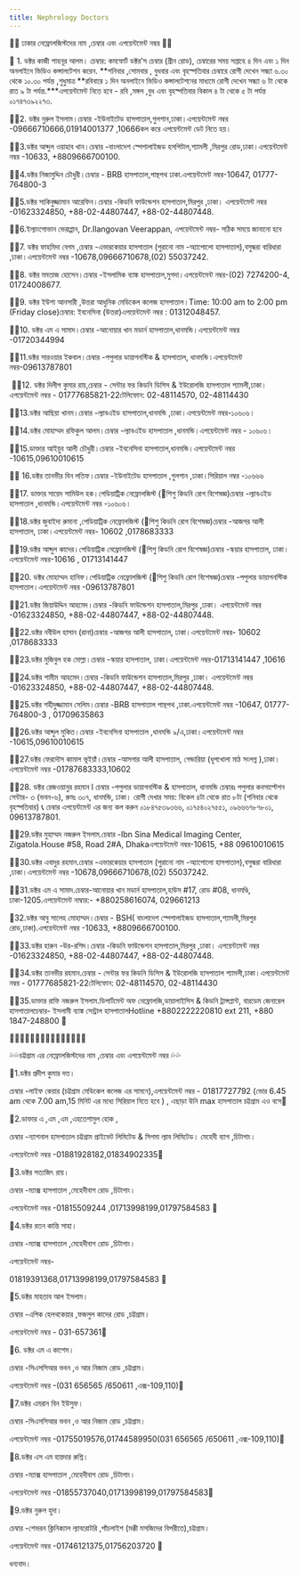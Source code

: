 ```yaml
---
title: Nephrology Doctors
---
```


🌿🌿 ঢাকার নেফ্রোলজিস্টদের নাম ,চেম্বার এবং এপয়েন্টমেন্ট নম্বর 🌿🌿

📢 1. ডক্টর কাজী শাহনূর আলম। চেম্বার: কমফোর্ট ডক্টর’স চেম্বার (গ্রীন রোড), চেম্বারের সময় সপ্তাহে ৪ দিন এবং ১ দিন অনলাইনে ভিডিও কন্সালটেশন করেন. \*\*শনিবার ,সোমবার , বুধবার এবং বৃহস্পতিবার চেম্বারে রোগী দেখেন সন্ধ্যা  ৬.৩০ থেকে ১০.৩০ পর্যন্ত ,শুধুমাত্র \*\*রবিবারে ১ দিন অনলাইনে ভিডিও কন্সালটেশনের মাধ্যমে রোগী দেখেন সন্ধ্যা ৬ টা থেকে রাত ৯ টা পর্যন্ত.\*\*\*এপয়েন্টমেন্ট নিতে হবে - রবি ,মঙ্গল ,বুধ এবং বৃহস্পতিবার বিকাল ৪ টা থেকে ৫ টা পর্যন্ত ০১৭৪৭৩৯২২৭৩.

🔸🔹2. ডক্টর নুরুল ইসলাম।চেম্বার -ইউনাইটেড হাসপাতাল,গুলশান,ঢাকা।এপয়েন্টমেন্ট নম্বর -‭09666710666‬,01914001377 ,10666কল করে এপয়েন্টমেন্ট ডেট নিতে হয়।

🔸🔹3.ডক্টর আব্দুল ওয়াহাব খান।চেম্বার -বাংলাদেশ স্পেশালাইজড হসপিটাল,শ্যামলী ,মিরপুর রোড,ঢাকা।এপয়েন্টমেন্ট নম্বর -10633, +8809666700100.

🔸🔹4.ডক্টর নিজামুদ্দিন চৌধুরী।চেম্বার - BRB হাসপাতাল,পান্থপথ ঢাকা.এপয়েন্টমেন্ট নম্বর-10647, 01777-764800-3

🔸🔹5.ডক্টর সাকিবুজ্জামান আরেফিন।চেম্বার -কিডনি ফাউন্ডেশন হাসপাতাল,মিরপুর ,ঢাকা। এপয়েন্টমেন্ট নম্বর -01623324850, +88-02-44807447, +88-02-44807448.

🔸🔹6.ইল্যাংগোভান ভেরাপ্পান, Dr.Ilangovan Veerappan, এপয়েন্টমেন্ট নম্বর- সঠিক সময়ে জানানো হবে

🔸🔹7. ডক্টর ফাহমিদা বেগম ,চেম্বার -এভারকেয়ার হাসপাতাল (পুরানো নাম -অ্যাপোলো হাসপাতাল),বসুন্ধরা বারিধারা ,ঢাকা।এপয়েন্টমেন্ট নম্বর -10678,09666710678,(02) 55037242.

🔸🔹8. ডক্টর মমতাজ হোসেন।চেম্বার -ইসলামিক ব্যাঙ্ক হাসপাতাল,মুগদা।এপয়েন্টমেন্ট নম্বর-(02) 7274200-4, 01724008677.

🔸🔹9. ডক্টর ইউশা আনসারী ,উত্তরা আধুনিক মেডিকেল  কলেজ হাসপাতাল।Time: 10:00 am to 2:00 pm (Friday close)চেম্বার: ইবনেসিনা (উত্তরা)এপয়েন্টমেন্ট নম্বর : 01312048457.

🔸🔹10. ডক্টর এম এ সামাদ।চেম্বার -আনোয়ার খান মডার্ন হাসপাতাল,ধানমন্ডি।এপয়েন্টমেন্ট নম্বর -01720344994

🔸🔹11.ডক্টর সারওয়ার ইকবাল।চেম্বার -পপুলার ডায়াগনস্টিক & হাসপাতাল, ধানমন্ডি।এপয়েন্টমেন্ট নম্বর-‭09613787801

‬ 🔸🔹12. ডক্টর দিলীপ কুমার রায়,চেম্বার - সেন্টার ফর কিডনি ডিসিস & ইউরোলজি হাসপাতাল শ্যামলী,ঢাকা।এপয়েন্টমেন্ট নম্বর - 01777685821-22টেলিফোন: 02-48114570, 02-48114430

🔸🔹13.ডক্টর আছিয়া খানম।চেম্বার -ল্যাবএইড হাসপাতাল,ধানমন্ডি ,ঢাকা।এপয়েন্টমেন্ট নম্বর-১০৬০৬।

🔸🔹14.ডক্টর মোহাম্মদ রফিকুল আলম।চেম্বার -ল্যাবএইড হাসপাতাল ,ধানমন্ডি।এপয়েন্টমেন্ট নম্বর - ১০৬০৬।

🔸🔹15.ডাক্তার আইয়ুব আলী চৌধুরী।চেম্বার -ইবনেসিনা হাসপাতাল,ধানমন্ডি।এপয়েন্টমেন্ট নম্বর -10615,09610010615

🔸🔹 16.ডক্টর তানভীর বিন লতিফ।চেম্বার -ইউনাইটেড হাসপাতাল ,গুলশান ,ঢাকা।সিরিয়াল নম্বর -১০৬৬৬

🔸🔹17. ডাক্তার সায়েদ সামিউল হক।পেডিয়াট্রিক নেফ্রোলজিস্ট (🚩শিশু কিডনি রোগ বিশেষজ্ঞ)চেম্বার -ল্যাবএইড হাসপাতাল ,ধানমন্ডি।এপয়েন্টমেন্ট নম্বর -১০৬০৬।

🔸🔹18.ডক্টর জুবাইদা রুমানা ,পেডিয়াট্রিক নেফ্রোলজিস্ট (🚩শিশু কিডনি রোগ বিশেষজ্ঞ)চেম্বার -আজগর আলী হাসপাতাল, ঢাকা।এপয়েন্টমেন্ট নম্বর- 10602 ,0178683333

🔸🔹19.ডক্টর আব্দুল কাদের।পেডিয়াট্রিক নেফ্রোলজিস্ট (🚩শিশু কিডনি রোগ বিশেষজ্ঞ)চেম্বার -স্কয়ার হাসপাতাল, ঢাকা।এপয়েন্টমেন্ট নম্বর-10616 , 01713141447

🔸🔹20. ডক্টর মোহাম্মদ হানিফ।পেডিয়াট্রিক নেফ্রোলজিস্ট (🚩শিশু কিডনি রোগ বিশেষজ্ঞ)চেম্বার -পপুলার ডায়াগনস্টিক হাসপাতাল।এপয়েন্টমেন্ট নম্বর -09613787801

🔸🔹21.ডক্টর জিয়াউদ্দিন আহমেদ।চেম্বার -কিডনি ফাউন্ডেশন হাসপাতাল,মিরপুর ,ঢাকা। এপয়েন্টমেন্ট নম্বর -01623324850, +88-02-44807447, +88-02-44807448.

🔸🔹22.ডক্টর নবীউল হাসান (রানা)চেম্বার -আজগর আলী হাসপাতাল, ঢাকা।এপয়েন্টমেন্ট নম্বর- 10602 ,0178683333

🔸🔹23.ডক্টর মুজিবুল হক মোল্লা।চেম্বার -স্কয়ার হাসপাতাল, ঢাকা।এপয়েন্টমেন্ট নম্বর-01713141447 ,10616

🔸🔹24.ডক্টর শামীম আহমেদ।চেম্বার -কিডনি ফাউন্ডেশন হাসপাতাল,মিরপুর ,ঢাকা। এপয়েন্টমেন্ট নম্বর -01623324850, +88-02-44807447, +88-02-44807448.

🔸🔹25.ডক্টর শহীদুজ্জামান সেলিম।চেম্বার -BRB হাসপাতাল পান্থপথ ,ঢাকা.এপয়েন্টমেন্ট নম্বর -10647, 01777-764800-3 , 01709635863

🔸🔹26.ডক্টর আব্দুল মুকিত।চেম্বার -ইবনেসিনা হাসপাতাল ,ধানমন্ডি ৯/এ,ঢাকা।এপয়েন্টমেন্ট নম্বর -10615,09610010615

🔸🔹27.ডক্টর ফেরদৌস কামাল ভূইয়াঁ।চেম্বার -আসগার আলী হাসপাতাল, গেন্ডারিয়া (ধূপখোলা মাঠ সংলগ্ন ),ঢাকা। এপয়েন্টমেন্ট নম্বর -01787683333,10602

🔸🔹28. ডক্টর রেজওয়ানুর রহমান l চেম্বার -পপুলার ডায়াগনস্টিক & হাসপাতাল, ধানমন্ডি চেম্বারঃ পপুলার কনসাল্টেশন সেন্টার- ৩
(ভবন-৬), রুমঃ ৩০৭, ধানমন্ডি, ঢাকা।
রোগী দেখার সময়: বিকেল ৪টা থেকে রাত ৮টা (শনিবার থেকে বৃহস্পতিবার)
📞 চেম্বার এপয়েন্টমেন্ট এর জন্য কল করুন ০১৮৪৭৫৩৯৩৬৬,
০১৭৫৪০২৭৫৫১, ০৯৬৬৬৭৮৭৮০১, ‭09613787801‬.

🔸🔹29.ডক্টর মুহাম্মদ নজরুল ইসলাম.চেম্বার -Ibn Sina Medical Imaging Center, Zigatola.House #58, Road 2#A, Dhakaএপয়েন্টমেন্ট নম্বর-10615, +88 09610010615

🔸🔹30.ডক্টর এবাদুর রহমান.চেম্বার -এভারকেয়ার হাসপাতাল (পুরানো নাম -অ্যাপোলো হাসপাতাল),বসুন্ধরা বারিধারা ,ঢাকা।এপয়েন্টমেন্ট নম্বর -10678,09666710678,(02) 55037242.

🔸🔹️31.ডক্টর এম এ সামাদ.চেম্বার-আনোয়ার খান মডার্ন হাসপাতাল,হাউস #17, রোড #08, ধানমণ্ডি, ঢাকা-1205.এপয়েন্টমেন্ট নাম্বার:- +880258616074, 029661213

🔹32.ডক্টর আবু সালেহ মোহাম্মদ।চেম্বার - BSH( বাংলাদেশ স্পেশালাইজড হাসপাতাল,শ্যামলী,মিরপুর রোড,ঢাকা).এপয়েন্টমেন্ট নম্বর -10633, +8809666700100.

🔸🔹️33.ডক্টর হারুন -উর-রশিদ।চেম্বার -কিডনি ফাউন্ডেশন হাসপাতাল,মিরপুর ,ঢাকা। এপয়েন্টমেন্ট নম্বর -01623324850, +88-02-44807447, +88-02-44807448.

🔸🔹️34.ডক্টর তানভীর রহমান.চেম্বার - সেন্টার ফর কিডনি ডিসিস & ইউরোলজি হাসপাতাল শ্যামলী,ঢাকা।এপয়েন্টমেন্ট নম্বর - 01777685821-22টেলিফোন: 02-48114570, 02-48114430

🔸🔹️35.ডাক্তার রাফি নজরুল ইসলাম.ডিপার্টমেন্ট অফ নেফ্রোলজি,ডায়ালাইসিস & কিডনি ট্রান্সপ্লান্ট, বারডেম জেনারেল হাসপাতালচেম্বার- ইসলামী ব্যাঙ্ক সেন্ট্রাল  হাসপাতালHotline +8802222220810 ext 211, +880 1847-248800 🔶️

🔸🔹🔸🔹🔸🔹🔸🔹🔸🔹🔸🔹🔸🔹️🔸️

💦💦চট্টগ্রাম এর নেফ্রোলজিস্টদের নাম ,চেম্বার এবং এপয়েন্টমেন্ট নম্বর 💦💦

🔹1.ডক্টর প্রদীপ কুমার দত্ত।

চেম্বার -লাইফ কেয়ার (চট্টগ্রাম মেডিকেল কলেজ এর সামনে),এপয়েন্টমেন্ট নম্বর - 01817727792 (ভোর 6.45 am থেকে 7.00 am,15 মিনিট এর মধ্যে সিরিয়াল নিতে হবে ) , এছাড়া উনি max হাসপাতাল চট্টগ্রাম এও বসে🔸

🔹2.ডাক্তার এ ,এম ,এম ,এহতেশামুল হোক ,

চেম্বার -ন্যাশনাল হাসপাতাল চট্টগ্রাম প্রাইভেট লিমিটেড & সিগমা ল্যাব লিমিটেড। মেহেদী ব্যাগ ,চিটাগাং।

এপয়েন্টমেন্ট নম্বর -01881928182,01834902335🔸

🔹3.ডক্টর সত্যজিৎ রায়।

চেম্বার -ম্যাক্স হাসপাতাল ,মেহেদীবাগ রোড ,চিটাগাং।

এপয়েন্টমেন্ট নম্বর -01815509244 ,01713998199,01797584583 🔸

🔹4.ডক্টর রতন কান্তি সাহা।

চেম্বার -ম্যাক্স হাসপাতাল ,মেহেদীবাগ রোড ,চিটাগাং।

এপয়েন্টমেন্ট নম্বর-

01819391368,01713998199,01797584583 🔸

🔹5.ডক্টর মাহতাব আল ইসলাম।

চেম্বার -এপিক হেলথকেয়ার ,ফজলুল কাদের রোড ,চট্টগ্রাম।

এপয়েন্টমেন্ট নম্বর - 031-657361🔸

🔹6. ডক্টর এম এ কাশেম।

চেম্বার -সিএসসিআর ভবন ,ও আর নিজাম রোড ,চট্টগ্রাম।

এপয়েন্টমেন্ট নম্বর -(031 656565 /650611 ,এক্স-109,110)🔸

🔹7.ডক্টর এমরান বিন ইউসুফ।

চেম্বার -সিএসসিআর ভবন ,ও আর নিজাম রোড ,চট্টগ্রাম।

এপয়েন্টমেন্ট নম্বর -01755019576,01744589950(031 656565 /650611 ,এক্স-109,110)🔸

🔹8.ডক্টর এস এম হায়দার রুশ্নি।

চেম্বার -ম্যাক্স হাসপাতাল ,মেহেদীবাগ রোড ,চিটাগাং।

এপয়েন্টমেন্ট নম্বর -01855737040,01713998199,01797584583🔸

🔹9.ডক্টর নুরুল হুদা।

চেম্বার -শেভরন ক্লিনিক্যাল ল্যাবরোটরি ,পাঁচলাইশ (মক্কী মসজিদের বিপরীতে),চট্টগ্রাম।

এপয়েন্টমেন্ট নম্বর -01746121375,01756203720 🔸

ধন্যবাদ।
